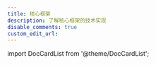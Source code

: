 ```yaml
---
title: 核心框架
description: 了解核心框架的技术实现
disable_comments: true
custom_edit_url:
---
```


import DocCardList from '@theme/DocCardList';

<DocCardList />
